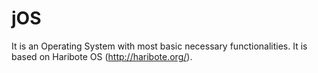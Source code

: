 # jOS
It is an Operating System with most basic necessary functionalities. It is based on Haribote OS (http://haribote.org/).
